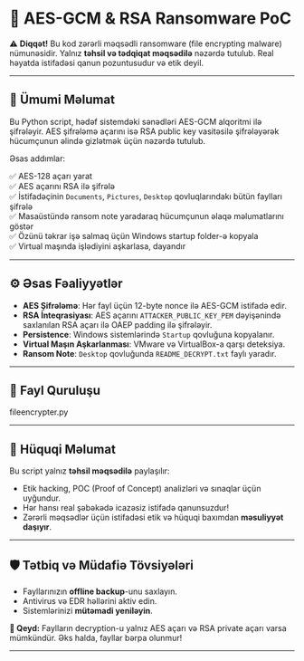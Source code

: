 # 🛑 AES-GCM & RSA Ransomware PoC

⚠️ **Diqqət!** Bu kod zərərli məqsədli ransomware (file encrypting malware) nümunəsidir. Yalnız **təhsil və tədqiqat məqsədilə** nəzərdə tutulub. Real həyatda istifadəsi qanun pozuntusudur və etik deyil.

---

## 📜 Ümumi Məlumat

Bu Python script, hədəf sistemdəki sənədləri AES-GCM alqoritmi ilə şifrələyir. AES şifrələmə açarını isə RSA public key vasitəsilə şifrələyərək hücumçunun əlində gizlətmək üçün nəzərdə tutulub.

Əsas addımlar:

✅ AES-128 açarı yarat  
✅ AES açarını RSA ilə şifrələ  
✅ İstifadəçinin `Documents`, `Pictures`, `Desktop` qovluqlarındakı bütün faylları şifrələ  
✅ Masaüstündə ransom note yaradaraq hücumçunun əlaqə məlumatlarını göstər  
✅ Özünü təkrar işə salmaq üçün Windows startup folder-ə kopyala  
✅ Virtual maşında işlədiyini aşkarlasa, dayandır

---

## ⚙️ Əsas Fəaliyyətlər

- **AES Şifrələmə**: Hər fayl üçün 12-byte nonce ilə AES-GCM istifadə edir.
- **RSA İnteqrasiyası**: AES açarını `ATTACKER_PUBLIC_KEY_PEM` dəyişənində saxlanılan RSA açarı ilə OAEP padding ilə şifrələyir.
- **Persistence**: Windows sistemlərində `Startup` qovluğuna kopyalanır.
- **Virtual Maşın Aşkarlanması**: VMware və VirtualBox-a qarşı deteksiya.
- **Ransom Note**: `Desktop` qovluğunda `README_DECRYPT.txt` faylı yaradır.

---

## 📁 Fayl Quruluşu

fileencrypter.py


---

## 🚨 Hüquqi Məlumat

Bu script yalnız **təhsil məqsədilə** paylaşılır:
- Etik hacking, POC (Proof of Concept) analizləri və sınaqlar üçün uyğundur.
- Hər hansı real şəbəkədə icazəsiz istifadə qanunsuzdur!
- Zərərli məqsədlər üçün istifadəsi etik və hüquqi baxımdan **məsuliyyət daşıyır**.

---

## 🛡️ Tətbiq və Müdafiə Tövsiyələri

- Fayllarınızın **offline backup**-unu saxlayın.  
- Antivirus və EDR həllərini aktiv edin.  
- Sistemlərinizi **mütəmadi yeniləyin**.

**📎 Qeyd:** Faylların decryption-u yalnız AES açarı və RSA private açarı varsa mümkündür. Əks halda, fayllar bərpa olunmur!

---
